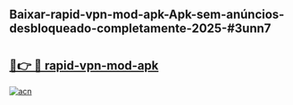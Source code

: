 ## Baixar-rapid-vpn-mod-apk-Apk-sem-anúncios-desbloqueado-completamente-2025-#3unn7

# <h2><a href="https://ainizakaria.my?title=rapid-vpn-mod-apk&ref=22M">🔗👉 🔴 rapid-vpn-mod-apk</a></h2>

[![acn](https://github.com/user-attachments/assets/0f9c940e-d8b0-45ae-aac7-cd30a18b3e1c)](https://ainizakaria.my?title=rapid-vpn-mod-apk&ref=22M)

